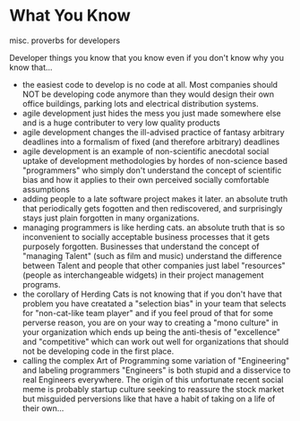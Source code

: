 # What You Know
misc. proverbs for developers

Developer things you know that you know even if you don't know why you know that...

- the easiest code to develop is no code at all. Most companies should NOT be developing code anymore than they would design their own office buildings, parking lots and electrical distribution systems.
- agile development just hides the mess you just made somewhere else and is a huge contributer to very low quality products
- agile development changes the ill-advised practice of fantasy arbitrary deadlines into a formalism of fixed (and therefore arbitrary) deadlines
- agile development is an example of non-scientific anecdotal social uptake of development methodologies by hordes of non-science based "programmers" who simply don't understand the concept of scientific bias and how it applies to their own perceived socially comfortable assumptions
- adding people to a late software project makes it later. an absolute truth that periodically gets fogotten and then rediscovered, and surprisingly stays just plain forgotten in many organizations.
- managing programmers is like herding cats. an absolute truth that is so inconvenient to socially acceptable business processes that it gets purposely forgotten. Businesses that understand the concept of "managing Talent" (such as film and music) understand the difference between Talent and people that other companies just label "resources" (people as interchangeable widgets) in their project management programs.
- the corollary of Herding Cats is not knowing that if you don't have that problem you have creatated a "selection bias" in your team that selects for "non-cat-like team player" and if you feel proud of that for some perverse reason, you are on your way to creating a "mono culture" in your organization which ends up being the anti-thesis of "excellence" and "competitive" which can work out well for organizations that should not be developing code in the first place.  
- calling the complex Art of Programming some variation of "Engineering" and labeling programmers "Engineers" is both stupid and a disservice to real Engineers everywhere. The origin of this unfortunate recent social meme is probably startup culture seeking to reassure the stock market but misguided perversions like that have a habit of taking on a life of their own...


